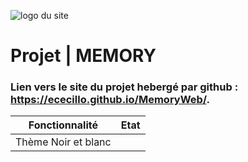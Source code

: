 
![logo du site](https://github.com/ECecillo/MemoryWeb/blob/master/img/favicon.ico)
# Projet | MEMORY

### Lien vers le site du projet hebergé par github : https://ececillo.github.io/MemoryWeb/.

| Fonctionnalité | Etat |
|--|--|
| Thème Noir et blanc |  |